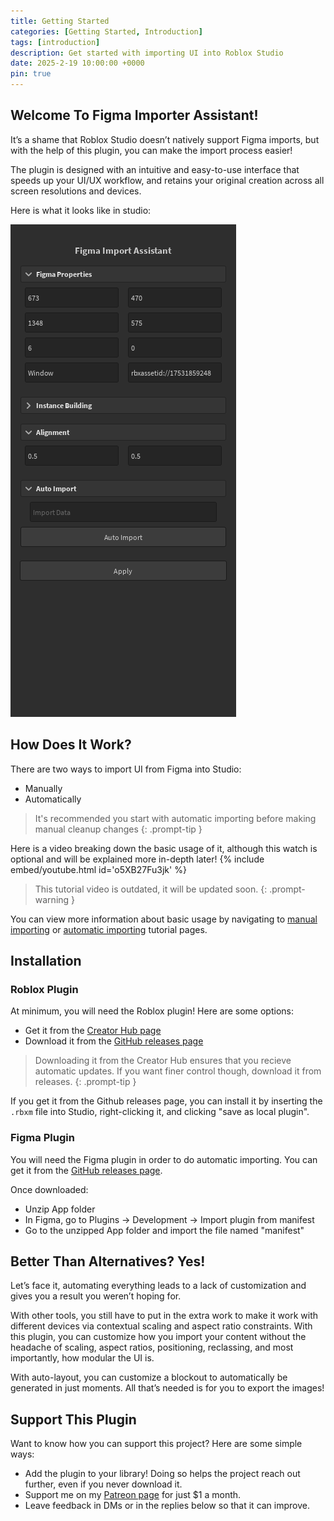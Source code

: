```yaml
---
title: Getting Started
categories: [Getting Started, Introduction]
tags: [introduction]
description: Get started with importing UI into Roblox Studio
date: 2025-2-19 10:00:00 +0000
pin: true
---
```


## Welcome To Figma Importer Assistant!
It’s a shame that Roblox Studio doesn’t natively support Figma imports, but with the help of this plugin, you can make the import process easier!

The plugin is designed with an intuitive and easy-to-use interface that speeds up your UI/UX workflow, and retains your original creation across all screen resolutions and devices.

Here is what it looks like in studio:

![](../assets/plugin-appearance-example.png)

## How Does It Work?
There are two ways to import UI from Figma into Studio:
* Manually
* Automatically

<!-- markdownlint-capture -->
<!-- markdownlint-disable -->
> It's recommended you start with automatic importing before making manual cleanup changes
{: .prompt-tip }
<!-- markdownlint-restore -->

Here is a video breaking down the basic usage of it, although this watch is optional and will be explained more in-depth later!
{% include embed/youtube.html id='o5XB27Fu3jk' %}

<!-- markdownlint-capture -->
<!-- markdownlint-disable -->
> This tutorial video is outdated, it will be updated soon.
{: .prompt-warning }
<!-- markdownlint-restore -->

You can view more information about basic usage by navigating to [manual importing](/posts/manualimporting/) or [automatic importing](/posts/automaticimporting/) tutorial pages.

## Installation

### Roblox Plugin
At minimum, you will need the Roblox plugin! Here are some options:
* Get it from the [Creator Hub page](https://create.roblox.com/store/asset/17426771250/Figma-Importer-Assistant)
* Download it from the [GitHub releases page](https://github.com/MiaGobble/Figma-Import-Assistant/releases)

<!-- markdownlint-capture -->
<!-- markdownlint-disable -->
> Downloading it from the Creator Hub ensures that you recieve automatic updates. If you want finer control though, download it from releases.
{: .prompt-tip }
<!-- markdownlint-restore -->

If you get it from the Github releases page, you can install it by inserting the `.rbxm` file into Studio, right-clicking it, and clicking "save as local plugin".

### Figma Plugin
You will need the Figma plugin in order to do automatic importing. You can get it from the [GitHub releases page](https://github.com/MiaGobble/Figma-Import-Assistant/releases).

Once downloaded:
* Unzip App folder
* In Figma, go to Plugins -> Development -> Import plugin from manifest
* Go to the unzipped App folder and import the file named "manifest"

## Better Than Alternatives? Yes!
Let’s face it, automating everything leads to a lack of customization and gives you a result you weren’t hoping for.

With other tools, you still have to put in the extra work to make it work with different devices via contextual scaling and aspect ratio constraints. With this plugin, you can customize how you import your content without the headache of scaling, aspect ratios, positioning, reclassing, and most importantly, how modular the UI is.

With auto-layout, you can customize a blockout to automatically be generated in just moments. All that’s needed is for you to export the images!

## Support This Plugin
Want to know how you can support this project? Here are some simple ways:
* Add the plugin to your library! Doing so helps the project reach out further, even if you never download it.
* Support me on my [Patreon page](https://www.patreon.com/c/iGottic) for just $1 a month.
* Leave feedback in DMs or in the replies below so that it can improve.